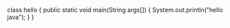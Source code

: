 class hello
{
   public static void main(String args[])
   {
     System.out.println("hello java");
        }
     }   
